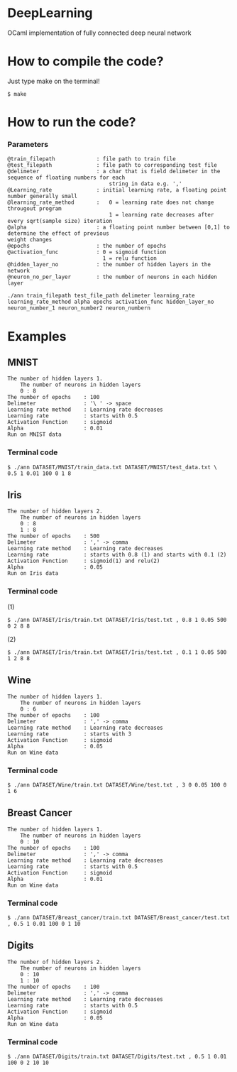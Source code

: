 # DeepLearning
OCaml implementation of fully connected deep neural network

# How to compile the code?
Just type make on the terminal!
```
$ make
```

# How to run the code?

### Parameters
```
@train_filepath				: file path to train file
@test_filepath				: file path to corresponding test file
@delimeter 					: a char that is field delimeter in the sequence of floating numbers for each 
								string in data e.g. ','
@Learning_rate 				: initial learning rate, a floating point number generally small
@learning_rate_method		:	0 = learning rate does not change througout program
								1 = learning rate decreases after every sqrt(sample size) iteration
@alpha						: a floating point number between [0,1] to determine the effect of previous 								weight changes
@epochs						: the number of epochs	
@activation_func			: 0 = sigmoid function
							  1	= relu function					
@hidden_layer_no 			: the number of hidden layers in the network
@neuron_no_per_layer		: the number of neurons in each hidden layer
```

```
./ann train_filepath test_file_path delimeter learning_rate learning_rate_method alpha epochs activation_func hidden_layer_no neuron_number_1 neuron_number2 neuron_numbern  
```

# Examples
## MNIST
	The number of hidden layers 1.
		The number of neurons in hidden layers 
		0 : 8
	The number of epochs	: 100
	Delimeter 				: '\ ' -> space
	Learning rate method 	: Learning rate decreases
	Learning rate 			: starts with 0.5
	Activation Function 	: sigmoid
	Alpha 					: 0.01
	Run on MNIST data

### Terminal code
```
$ ./ann DATASET/MNIST/train_data.txt DATASET/MNIST/test_data.txt \  0.5 1 0.01 100 0 1 8
```

## Iris
	The number of hidden layers 2.
		The number of neurons in hidden layers 
		0 : 8
		1 : 8
	The number of epochs	: 500
	Delimeter 				: ',' -> comma
	Learning rate method 	: Learning rate decreases
	Learning rate 			: starts with 0.8 (1) and starts with 0.1 (2) 
	Activation Function 	: sigmoid(1) and relu(2)
	Alpha 					: 0.05
	Run on Iris data

### Terminal code
(1) <!-- with Sigmoid Function -->
```
$ ./ann DATASET/Iris/train.txt DATASET/Iris/test.txt , 0.8 1 0.05 500 0 2 8 8	
```
(2) <!-- with Relu Function    -->
```
$ ./ann DATASET/Iris/train.txt DATASET/Iris/test.txt , 0.1 1 0.05 500 1 2 8 8	
```

## Wine
	The number of hidden layers 1.
		The number of neurons in hidden layers 
		0 : 6
	The number of epochs	: 100
	Delimeter 				: ',' -> comma
	Learning rate method 	: Learning rate decreases
	Learning rate 			: starts with 3 
	Activation Function 	: sigmoid
	Alpha 					: 0.05
	Run on Wine data

### Terminal code
```
$ ./ann DATASET/Wine/train.txt DATASET/Wine/test.txt , 3 0 0.05 100 0 1 6
```

## Breast Cancer
	The number of hidden layers 1.
		The number of neurons in hidden layers 
		0 : 10
	The number of epochs	: 100
	Delimeter 				: ',' -> comma
	Learning rate method 	: Learning rate decreases
	Learning rate 			: starts with 0.5 
	Activation Function 	: sigmoid
	Alpha 					: 0.01
	Run on Wine data

### Terminal code
```
$ ./ann DATASET/Breast_cancer/train.txt DATASET/Breast_cancer/test.txt , 0.5 1 0.01 100 0 1 10
```

## Digits
	The number of hidden layers 2.
		The number of neurons in hidden layers 
		0 : 10
		1 : 10
	The number of epochs	: 100
	Delimeter 				: ',' -> comma
	Learning rate method 	: Learning rate decreases
	Learning rate 			: starts with 0.5 
	Activation Function 	: sigmoid
	Alpha 					: 0.05
	Run on Wine data

### Terminal code
```
$ ./ann DATASET/Digits/train.txt DATASET/Digits/test.txt , 0.5 1 0.01 100 0 2 10 10
```

